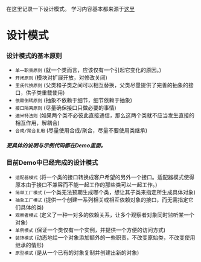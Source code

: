 在这里记录一下设计模式。
学习内容基本都来源于[这里](https://github.com/YouXianMing/iOS-Design-Patterns) 

# 设计模式

### 设计模式的基本原则
- `单一职责原则` (就一个类而言，应该仅有一个引起它变化的原因。)
- `开闭原则` (模块对扩展开放，对修改关闭)
- `里氏代换原则` (父类和子类之间可以相互替换，父类尽量提供了完善的抽象的接口，供子类重载使用)
- `依赖倒转原则` (抽象不依赖于细节，细节依赖于抽象)
- `接口隔离原则` (尽量确保接口只做必要的事情)
- `迪米特法则` (如果两个类不必彼此直接通信，那么这两个类就不应当发生直接的相互作用，解耦合)
- `合成/聚合复用` (尽量使用合成/聚合，尽量不要使用类继承)

##### 更具体的说明与示例代码都在Demo里面。


### 目前Demo中已经完成的设计模式

- `适配器模式` (将一个类的接口转换成客户希望的另外一个接口。适配器模式使得原本由于接口不兼容而不能一起工作的那些类可以一起工作。)
- `简单工厂模式` (一个类无法预期生成哪个类，想让其子类来指定所生成具体对象)
- `抽象工厂模式` (提供一个创建一系列相关或相互依赖对象的接口，而无需指定它们具体的类)
- `观察者模式` (定义了一种一对多的依赖关系，让多个观察者对象同时监听某一个对象)
- `单例模式` (保证一个类仅有一个实例，并提供一个方便的访问方式)
- `装饰模式` (动态地给一个对象添加额外的一些职责，不改变原始类，不改变使用继承的情形)
- `原型模式` (是从一个已有的对象复制并创建出新的对象)
